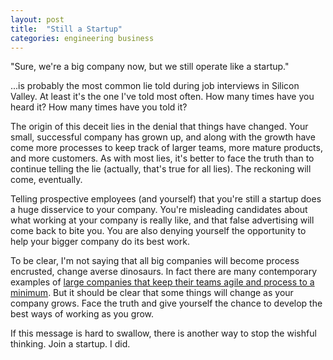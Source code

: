 ```yaml
---
layout: post
title:  "Still a Startup"
categories: engineering business
---
```


"Sure, we're a big company now, but we still operate like a startup."

...is probably the most common lie told during job interviews in Silicon Valley. At least it's the one I've told most often. How many times have you heard it? How many times have you told it?

The origin of this deceit lies in the denial that things have changed. Your small, successful company has grown up, and along with the growth have come more processes to keep track of larger teams, more mature products, and more customers. As with most lies, it's better to face the truth than to continue telling the lie (actually, that's true for all lies). The reckoning will come, eventually.

Telling prospective employees (and yourself) that you're still a startup does a huge disservice to your company. You're misleading candidates about what working at your company is really like, and that false advertising will come back to bite you. You are also denying yourself the opportunity to help your bigger company do its best work.

To be clear, I'm not saying that all big companies will become process encrusted, change averse dinosaurs. In fact there are many contemporary examples of [large companies that keep their teams agile and process to a minimum](http://www.businessweek.com/articles/2013-10-10/jeff-bezos-and-the-age-of-amazon-excerpt-from-the-everything-store-by-brad-stone). But it should be clear that some things will change as your company grows. Face the truth and give yourself the chance to develop the best ways of working as you grow.

If this message is hard to swallow, there is another way to stop the wishful thinking. Join a startup. I did.




